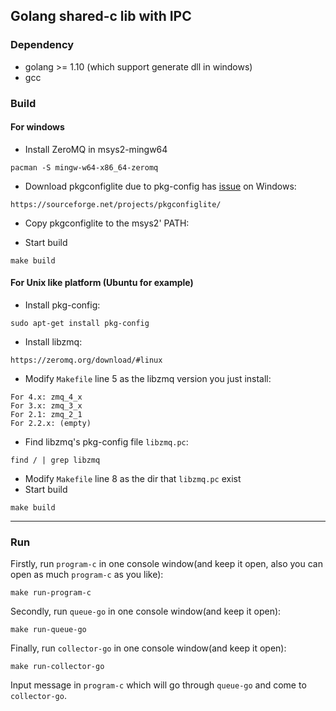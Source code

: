 ## Golang shared-c lib with IPC

### Dependency
- golang >= 1.10 (which support generate dll in windows)
- gcc

### Build

#### For windows

- Install ZeroMQ in msys2-mingw64
```shell script
pacman -S mingw-w64-x86_64-zeromq
```

- Download pkgconfiglite due to pkg-config has [issue](https://github.com/rust-lang/pkg-config-rs/issues/51) on Windows:
```shell script
https://sourceforge.net/projects/pkgconfiglite/
```

- Copy pkgconfiglite to the msys2' PATH:


- Start build
```shell script
make build
```

#### For Unix like platform (Ubuntu for example)

- Install pkg-config:
```shell script
sudo apt-get install pkg-config
```

- Install libzmq:
```shell script
https://zeromq.org/download/#linux
```

- Modify `Makefile` line 5 as the libzmq version you just install:
```
For 4.x: zmq_4_x
For 3.x: zmq_3_x
For 2.1: zmq_2_1
For 2.2.x: (empty)
```

- Find libzmq's pkg-config file `libzmq.pc`:
```shell script
find / | grep libzmq
```

- Modify `Makefile` line 8 as the dir that `libzmq.pc` exist
- Start build
```shell script
make build
```
----
### Run
Firstly, run `program-c` in one console window(and keep it open, also you can open as much `program-c` as you like):
```shell script
make run-program-c
```

Secondly, run `queue-go` in one console window(and keep it open):
```shell script
make run-queue-go
```

Finally, run `collector-go` in one console window(and keep it open):
```shell script
make run-collector-go
```

Input message in `program-c` which will go through `queue-go` and come to `collector-go`.

